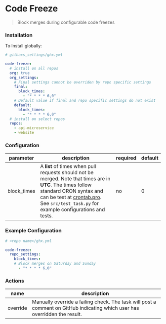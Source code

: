 # Code Freeze

> Block merges during configurable code freezes

### Installation
To Install globally:

```yaml
# githaxs_settings/ghx.yml

code-freeze:
  # install on all repos
  org: true
  org_settings:
    # Final settings cannot be overriden by repo specific settings
    final:
      block_times:
        - "* * * * 6,0"
    # Default value if final and repo specific settings do not exist
    default:
      block_times:
        - "* * * * 6,0"
  # install on select repos
  repos:
    - api-microservice
    - website
```

### Configuration
|parameter|description|required|default|
|---|---|---|---|
|block_times| A **list** of times when pull requests should not be merged. Note that times are in **UTC**. The times follow standard CRON syntax and can be test at [crontab.pro](https://crontab.pro/). See `src/test_task.py` for example configurations and tests. | no | 0 |

### Example Configuration
```yaml
# <repo name>/ghx.yml

code-freeze:
  repo_settings:
    block_times:
    # Block merges on Saturday and Sunday
      - "* * * * 6,0"
```

### Actions
|name|description|
|---|---|
|override| Manually override a failing check. The task will post a comment on GitHub indicating which user has overridden the result.|

